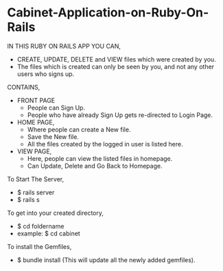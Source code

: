 # Cabinet-Application-on-Ruby-On-Rails
IN THIS RUBY ON RAILS APP YOU CAN,
- CREATE, UPDATE, DELETE and VIEW files which were created by you.
- The files which is created can only be seen by you, and not any other users who signs up.

CONTAINS,
- FRONT PAGE
  * People can Sign Up.
  * People who have already Sign Up gets re-directed to Login Page.
- HOME PAGE,
  * Where people can create a New file.
  * Save the New file.
  * All the files created by the logged in user is listed here.
- VIEW PAGE,
  * Here, people can view the listed files in homepage.
  * Can Update, Delete and Go Back to Homepage.
  
  
 To Start The Server,
 - $ rails server
 - $ rails s
 
 To get into your created directory,
 - $ cd foldername
 - example:
            $ cd cabinet
            
  To install the Gemfiles,
  - $ bundle install
    (This will update all the newly added gemfiles).
    
  
    
    
